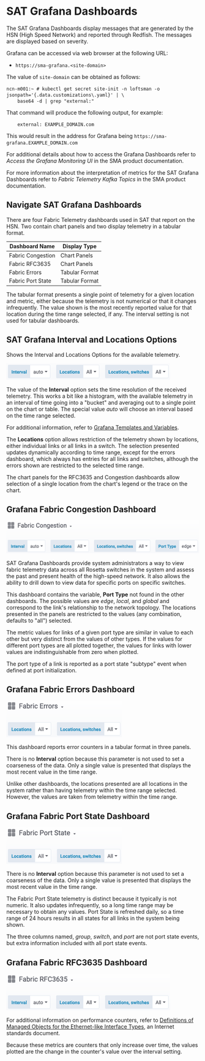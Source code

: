 # SAT Grafana Dashboards

The SAT Grafana Dashboards display messages that are generated by the HSN (High Speed Network) and reported through
Redfish. The messages are displayed based on severity.

Grafana can be accessed via web browser at the following URL:

- `https://sma-grafana.<site-domain>`

The value of `site-domain` can be obtained as follows:

```screen
ncn-m001:~ # kubectl get secret site-init -n loftsman -o jsonpath='{.data.customizations\.yaml}' | \
    base64 -d | grep "external:"
```

That command will produce the following output, for example:

```screen
    external: EXAMPLE_DOMAIN.com
```

This would result in the address for Grafana being `https://sma-grafana.EXAMPLE_DOMAIN.com`

For additional details about how to access the Grafana Dashboards refer to _Access the Grafana Monitoring UI_ in the
SMA product documentation.

For more information about the interpretation of metrics for the SAT Grafana Dashboards refer to _Fabric Telemetry
Kafka Topics_ in the SMA product documentation.

## Navigate SAT Grafana Dashboards

There are four Fabric Telemetry dashboards used in SAT that report on the HSN. Two contain chart panels and two display
telemetry in a tabular format.

|Dashboard Name|Display Type|
|--------------|------------|
|Fabric Congestion|Chart Panels|
|Fabric RFC3635|Chart Panels|
|Fabric Errors|Tabular Format|
|Fabric Port State|Tabular Format|

The tabular format presents a single point of telemetry for a given location and metric, either because the telemetry
is not numerical or that it changes infrequently. The value shown is the most recently reported value for that location
during the time range selected, if any. The interval setting is not used for tabular dashboards.

## SAT Grafana Interval and Locations Options

Shows the Interval and Locations Options for the available telemetry.

![](../img/SAT_Grafana_Fabric_Vars.png)

The value of the **Interval** option sets the time resolution of the received telemetry. This works a bit like a
histogram, with the available telemetry in an interval of time going into a "bucket" and averaging out to a single
point on the chart or table. The special value *auto* will choose an interval based on the time range selected.

For additional information, refer to [Grafana Templates and Variables](https://grafana.com/docs/grafana/latest/reference/templating/#interval-variables).

The **Locations** option allows restriction of the telemetry shown by locations, either individual links or all links
in a switch. The selection presented updates dynamically according to time range, except for the errors dashboard,
which always has entries for all links and switches, although the errors shown are restricted to the selected time
range.

The chart panels for the RFC3635 and Congestion dashboards allow selection of a single location from the chart's legend
or the trace on the chart.

## Grafana Fabric Congestion Dashboard

![](../img/Grafana_Fabric_Congestion.png)

SAT Grafana Dashboards provide system administrators a way to view fabric telemetry data across all Rosetta switches in
the system and assess the past and present health of the high-speed network. It also allows the ability to drill down
to view data for specific ports on specific switches.

This dashboard contains the variable, **Port Type** not found in the other dashboards. The possible values are *edge*,
*local*, and *global* and correspond to the link's relationship to the network topology. The locations presented in the
panels are restricted to the values (any combination, defaults to "all") selected.

The metric values for links of a given port type are similar in value to each other but very distinct from the values of
other types. If the values for different port types are all plotted together, the values for links with lower values are
indistinguishable from zero when plotted.

The port type of a link is reported as a port state "subtype" event when defined at port initialization.

## Grafana Fabric Errors Dashboard

![](../img/Grafana_HSN_Errors.png)

This dashboard reports error counters in a tabular format in three panels.

There is no **Interval** option because this parameter is not used to set a coarseness of the data. Only a single value
is presented that displays the most recent value in the time range.

Unlike other dashboards, the locations presented are all locations in the system rather than having telemetry within
the time range selected. However, the values are taken from telemetry within the time range.

## Grafana Fabric Port State Dashboard

![](../img/Fabric_PortState_Locations_UI.png)

There is no **Interval** option because this parameter is not used to set a coarseness of the data. Only a single value
is presented that displays the most recent value in the time range.

The Fabric Port State telemetry is distinct because it typically is not numeric. It also updates infrequently, so a
long time range may be necessary to obtain any values. Port State is refreshed daily, so a time range of 24 hours
results in all states for all links in the system being shown.

The three columns named, *group*, *switch*, and *port* are not port state events, but extra information included with
all port state events.

## Grafana Fabric RFC3635 Dashboard

![](../img/Grafana_rfc3635.png)

For additional information on performance counters, refer to
[Definitions of Managed Objects for the Ethernet-like Interface Types](https://tools.ietf.org/html/rfc3635),
an Internet standards document.

Because these metrics are counters that only increase over time, the values plotted are the change in the counter's
value over the interval setting.
